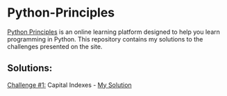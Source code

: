 # Python-Principles
[Python Principles](https://pythonprinciples.com/) is an online learning platform designed to help you learn programming in Python. This repository contains my solutions to the challenges presented on the site.

## Solutions:
[Challenge #1:](https://pythonprinciples.com/challenges/Capital-indexes) Capital Indexes - [My Solution](./Capital%20Indexes/capital_indexes.py)

